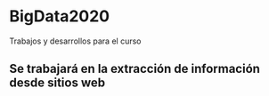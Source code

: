 # BigData2020
Trabajos y desarrollos para el curso

## Se trabajará en la extracción de información desde sitios web
